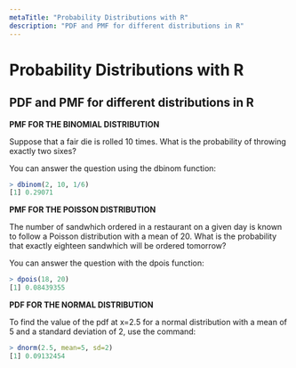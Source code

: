 ```yaml
---
metaTitle: "Probability Distributions with R"
description: "PDF and PMF for different distributions in R"
---
```


# Probability Distributions with R



## PDF and PMF for different distributions in R


**PMF FOR THE BINOMIAL DISTRIBUTION**

Suppose that a fair die is rolled 10 times. What is the probability of throwing exactly two sixes?

You can answer the question using the dbinom function:

```r
> dbinom(2, 10, 1/6)
[1] 0.29071

```

**PMF FOR THE POISSON DISTRIBUTION**

The number of sandwhich ordered in a restaurant on a given day is known to follow a Poisson distribution with a
mean of 20. What is the probability that exactly eighteen sandwhich will be ordered tomorrow?

You can answer the question with the dpois function:

```r
> dpois(18, 20)
[1] 0.08439355

```

**PDF FOR THE NORMAL DISTRIBUTION**

To find the value of the pdf at x=2.5 for a normal distribution with a mean of 5 and a standard deviation of 2, use
the command:

```r
> dnorm(2.5, mean=5, sd=2)
[1] 0.09132454

```

